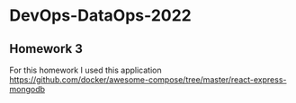 # DevOps-DataOps-2022

## Homework 3
For this homework I used this application https://github.com/docker/awesome-compose/tree/master/react-express-mongodb
